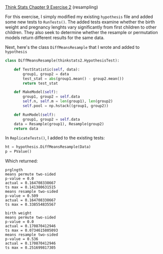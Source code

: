 [Think Stats Chapter 9 Exercise 2](http://greenteapress.com/thinkstats2/html/thinkstats2010.html#toc90) (resampling)

For this exercise, I simply modified my existing `hypothesis` file and added some new tests to `RunTests()`. The added tests examine whether the birth weight and pregnancy lenghts vary significantly from first children to other children. They also seek to determine whether the resample or permutation models return different results for the same data.

Next, here's the class `DiffMeansResample` that I wrote and added to `hypothesis`

```python
class DiffMeansResample(thinkstats2.HypothesisTest):

    def TestStatistic(self, data):
        group1, group2 = data
        test_stat = abs(group1.mean() - group2.mean())
        return test_stat

    def MakeModel(self):
        group1, group2 = self.data
        self.n, self.m = len(group1), len(group2)
        self.pool = np.hstack((group1, group2))

    def RunModel(self):
    	group1, group2 = self.data
	data = Resample(group1), Resample(group2)
	return data
```
In `ReplicateTests()`, I added to the existing tests:
```python
ht = hypothesis.DiffMeansResample(Data)
p = PValue()
```
Which returned:
```
prglngth
means permute two-sided
p-value = 0.0
actual = 0.164708338667
ts max = 0.141380631515
means resample two-sided
p-value = 0.509
actual = 0.164708338667
ts max = 0.338554835567

birth weight
means permute two-sided
p-value = 0.0
actual = 0.170870412946
ts max = 0.0734615805093
means resample two-sided
p-value = 0.536
actual = 0.170870412946
ts max = 0.251699817305
```
